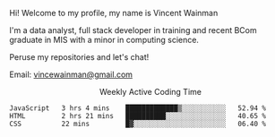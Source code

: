 Hi! Welcome to my profile, my name is Vincent Wainman

I'm a data analyst, full stack developer in training and recent BCom graduate in MIS with a minor in computing science. 

Peruse my repositories and let's chat!

Email: vincewainman@gmail.com

<p align="center"> Weekly Active Coding Time </p>
<!--START_SECTION:waka-->

```text
JavaScript   3 hrs 4 mins    █████████████▒░░░░░░░░░░░   52.94 %
HTML         2 hrs 21 mins   ██████████░░░░░░░░░░░░░░░   40.65 %
CSS          22 mins         █▓░░░░░░░░░░░░░░░░░░░░░░░   06.40 %
```

<!--END_SECTION:waka-->
